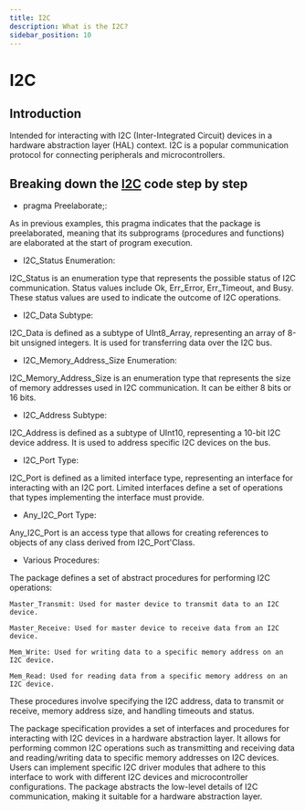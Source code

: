 ```yaml
---
title: I2C
description: What is the I2C?
sidebar_position: 10
---
```


# I2C

## Introduction

Intended for interacting with I2C (Inter-Integrated Circuit) devices in a hardware abstraction layer (HAL) context. I2C is a popular communication protocol for connecting peripherals and microcontrollers.

## Breaking down the [I2C](https://github.com/AdaCore/Ada_Drivers_Library/blob/master/hal/src/hal-i2c.ads) code step by step

- pragma Preelaborate;:

As in previous examples, this pragma indicates that the package is preelaborated, meaning that its subprograms (procedures and functions) are elaborated at the start of program execution.

- I2C_Status Enumeration:

I2C_Status is an enumeration type that represents the possible status of I2C communication. Status values include Ok, Err_Error, Err_Timeout, and Busy.
These status values are used to indicate the outcome of I2C operations.

- I2C_Data Subtype:

I2C_Data is defined as a subtype of UInt8_Array, representing an array of 8-bit unsigned integers. It is used for transferring data over the I2C bus.

- I2C_Memory_Address_Size Enumeration:

I2C_Memory_Address_Size is an enumeration type that represents the size of memory addresses used in I2C communication. It can be either 8 bits or 16 bits.

- I2C_Address Subtype:

I2C_Address is defined as a subtype of UInt10, representing a 10-bit I2C device address.
It is used to address specific I2C devices on the bus.

- I2C_Port Type:

I2C_Port is defined as a limited interface type, representing an interface for interacting with an I2C port.
Limited interfaces define a set of operations that types implementing the interface must provide.

- Any_I2C_Port Type:

Any_I2C_Port is an access type that allows for creating references to objects of any class derived from I2C_Port'Class.

- Various Procedures:

The package defines a set of abstract procedures for performing I2C operations:

    Master_Transmit: Used for master device to transmit data to an I2C device.

    Master_Receive: Used for master device to receive data from an I2C device.

    Mem_Write: Used for writing data to a specific memory address on an I2C device.

    Mem_Read: Used for reading data from a specific memory address on an I2C device.

These procedures involve specifying the I2C address, data to transmit or receive, memory address size, and handling timeouts and status.

The package specification provides a set of interfaces and procedures for interacting with I2C devices in a hardware abstraction layer. It allows for performing common I2C operations such as transmitting and receiving data and reading/writing data to specific memory addresses on I2C devices. Users can implement specific I2C driver modules that adhere to this interface to work with different I2C devices and microcontroller configurations. The package abstracts the low-level details of I2C communication, making it suitable for a hardware abstraction layer.



